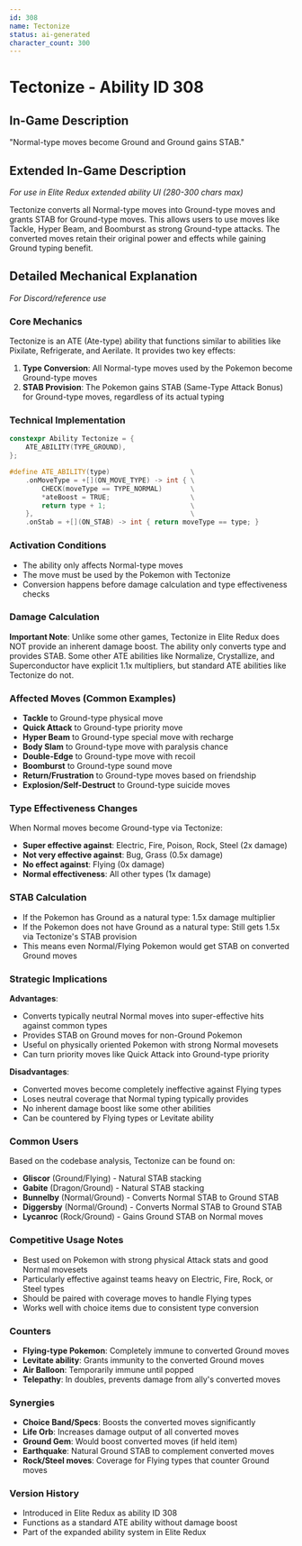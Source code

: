```yaml
---
id: 308
name: Tectonize
status: ai-generated
character_count: 300
---
```


# Tectonize - Ability ID 308

## In-Game Description
"Normal-type moves become Ground and Ground gains STAB."

## Extended In-Game Description
*For use in Elite Redux extended ability UI (280-300 chars max)*

Tectonize converts all Normal-type moves into Ground-type moves and grants STAB for Ground-type moves. This allows users to use moves like Tackle, Hyper Beam, and Boomburst as strong Ground-type attacks. The converted moves retain their original power and effects while gaining Ground typing benefit.

## Detailed Mechanical Explanation
*For Discord/reference use*

### Core Mechanics
Tectonize is an ATE (Ate-type) ability that functions similar to abilities like Pixilate, Refrigerate, and Aerilate. It provides two key effects:

1. **Type Conversion**: All Normal-type moves used by the Pokemon become Ground-type moves
2. **STAB Provision**: The Pokemon gains STAB (Same-Type Attack Bonus) for Ground-type moves, regardless of its actual typing

### Technical Implementation
```cpp
constexpr Ability Tectonize = {
    ATE_ABILITY(TYPE_GROUND),
};

#define ATE_ABILITY(type)                    \
    .onMoveType = +[](ON_MOVE_TYPE) -> int { \
        CHECK(moveType == TYPE_NORMAL)       \
        *ateBoost = TRUE;                    \
        return type + 1;                     \
    },                                       \
    .onStab = +[](ON_STAB) -> int { return moveType == type; }
```

### Activation Conditions
- The ability only affects Normal-type moves
- The move must be used by the Pokemon with Tectonize
- Conversion happens before damage calculation and type effectiveness checks

### Damage Calculation
**Important Note**: Unlike some other games, Tectonize in Elite Redux does NOT provide an inherent damage boost. The ability only converts type and provides STAB. Some other ATE abilities like Normalize, Crystallize, and Superconductor have explicit 1.1x multipliers, but standard ATE abilities like Tectonize do not.

### Affected Moves (Common Examples)
- **Tackle** to Ground-type physical move
- **Quick Attack** to Ground-type priority move  
- **Hyper Beam** to Ground-type special move with recharge
- **Body Slam** to Ground-type move with paralysis chance
- **Double-Edge** to Ground-type move with recoil
- **Boomburst** to Ground-type sound move
- **Return/Frustration** to Ground-type moves based on friendship
- **Explosion/Self-Destruct** to Ground-type suicide moves

### Type Effectiveness Changes
When Normal moves become Ground-type via Tectonize:
- **Super effective against**: Electric, Fire, Poison, Rock, Steel (2x damage)
- **Not very effective against**: Bug, Grass (0.5x damage)  
- **No effect against**: Flying (0x damage)
- **Normal effectiveness**: All other types (1x damage)

### STAB Calculation
- If the Pokemon has Ground as a natural type: 1.5x damage multiplier
- If the Pokemon does not have Ground as a natural type: Still gets 1.5x via Tectonize's STAB provision
- This means even Normal/Flying Pokemon would get STAB on converted Ground moves

### Strategic Implications

**Advantages**:
- Converts typically neutral Normal moves into super-effective hits against common types
- Provides STAB on Ground moves for non-Ground Pokemon
- Useful on physically oriented Pokemon with strong Normal movesets
- Can turn priority moves like Quick Attack into Ground-type priority

**Disadvantages**:
- Converted moves become completely ineffective against Flying types
- Loses neutral coverage that Normal typing typically provides
- No inherent damage boost like some other abilities
- Can be countered by Flying types or Levitate ability

### Common Users
Based on the codebase analysis, Tectonize can be found on:
- **Gliscor** (Ground/Flying) - Natural STAB stacking
- **Gabite** (Dragon/Ground) - Natural STAB stacking  
- **Bunnelby** (Normal/Ground) - Converts Normal STAB to Ground STAB
- **Diggersby** (Normal/Ground) - Converts Normal STAB to Ground STAB
- **Lycanroc** (Rock/Ground) - Gains Ground STAB on Normal moves

### Competitive Usage Notes
- Best used on Pokemon with strong physical Attack stats and good Normal movesets
- Particularly effective against teams heavy on Electric, Fire, Rock, or Steel types
- Should be paired with coverage moves to handle Flying types
- Works well with choice items due to consistent type conversion

### Counters
- **Flying-type Pokemon**: Completely immune to converted Ground moves
- **Levitate ability**: Grants immunity to the converted Ground moves  
- **Air Balloon**: Temporarily immune until popped
- **Telepathy**: In doubles, prevents damage from ally's converted moves

### Synergies
- **Choice Band/Specs**: Boosts the converted moves significantly
- **Life Orb**: Increases damage output of all converted moves
- **Ground Gem**: Would boost converted moves (if held item)
- **Earthquake**: Natural Ground STAB to complement converted moves
- **Rock/Steel moves**: Coverage for Flying types that counter Ground moves

### Version History
- Introduced in Elite Redux as ability ID 308
- Functions as a standard ATE ability without damage boost
- Part of the expanded ability system in Elite Redux
